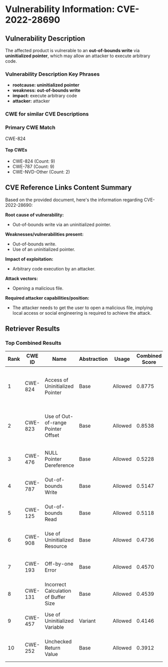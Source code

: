 # Vulnerability Information: CVE-2022-28690

## Vulnerability Description
The affected product is vulnerable to an **out-of-bounds write** via **uninitialized pointer**, which may allow an attacker to execute arbitrary code.

### Vulnerability Description Key Phrases
- **rootcause:** **uninitialized pointer**
- **weakness:** **out-of-bounds write**
- **impact:** execute arbitrary code
- **attacker:** attacker

### CWE for similar CVE Descriptions
### Primary CWE Match
CWE-824

#### Top CWEs
- CWE-824 (Count: 9)
- CWE-787 (Count: 9)
- CWE-NVD-Other (Count: 2)

## CVE Reference Links Content Summary
Based on the provided document, here's the information regarding CVE-2022-28690:

**Root cause of vulnerability:**
- Out-of-bounds write via an uninitialized pointer.

**Weaknesses/vulnerabilities present:**
- Out-of-bounds write.
- Use of an uninitialized pointer.

**Impact of exploitation:**
- Arbitrary code execution by an attacker.

**Attack vectors:**
- Opening a malicious file.

**Required attacker capabilities/position:**
- The attacker needs to get the user to open a malicious file, implying local access or social engineering is required to achieve the attack.

## Retriever Results

### Top Combined Results

| Rank | CWE ID | Name | Abstraction | Usage | Combined Score | Retrievers | Individual Scores |
|------|--------|------|-------------|-------|---------------|------------|-------------------|
| 1 | CWE-824 | Access of Uninitialized Pointer | Base | Allowed | 0.8775 | dense, sparse, graph | dense: 0.676, sparse: 0.317, graph: 1.000 |
| 2 | CWE-823 | Use of Out-of-range Pointer Offset | Base | Allowed | 0.8538 | dense, sparse, graph | dense: 0.686, sparse: 0.268, graph: 1.000 |
| 3 | CWE-476 | NULL Pointer Dereference | Base | Allowed | 0.5228 | sparse, graph | sparse: 0.289, graph: 1.000 |
| 4 | CWE-787 | Out-of-bounds Write | Base | Allowed | 0.5147 | sparse, graph | sparse: 0.275, graph: 1.000 |
| 5 | CWE-125 | Out-of-bounds Read | Base | Allowed | 0.5118 | sparse, graph | sparse: 0.270, graph: 1.000 |
| 6 | CWE-908 | Use of Uninitialized Resource | Base | Allowed | 0.4736 | dense, sparse | dense: 0.626, sparse: 0.280 |
| 7 | CWE-193 | Off-by-one Error | Base | Allowed | 0.4570 | dense, sparse | dense: 0.609, sparse: 0.266 |
| 8 | CWE-131 | Incorrect Calculation of Buffer Size | Base | Allowed | 0.4539 | dense, sparse | dense: 0.611, sparse: 0.259 |
| 9 | CWE-457 | Use of Uninitialized Variable | Variant | Allowed | 0.4146 | dense, sparse | dense: 0.618, sparse: 0.245 |
| 10 | CWE-252 | Unchecked Return Value | Base | Allowed | 0.3912 | dense, sparse | dense: 0.614, sparse: 0.146 |

